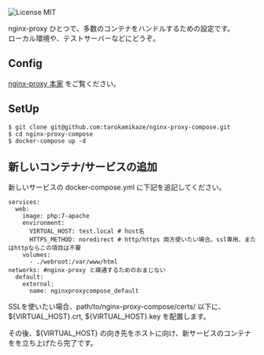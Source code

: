 ![License MIT](https://img.shields.io/badge/license-MIT-blue.svg)

nginx-proxy ひとつで、多数のコンテナをハンドルするための設定です。  
ローカル環境や、テストサーバーなどにどうぞ。

## Config
[nginx-proxy 本家](https://github.com/jwilder/nginx-proxy) をご覧ください。

## SetUp

```
$ git clone git@github.com:tarokamikaze/nginx-proxy-compose.git
$ cd nginx-proxy-compose
$ docker-compose up -d
```

## 新しいコンテナ/サービスの追加

新しいサービスの docker-compose.yml に下記を追記してください。

```
services:
  web:
    image: php:7-apache
    environment:
      VIRTUAL_HOST: test.local # host名
      HTTPS_METHOD: noredirect # http/https 両方使いたい場合。ssl専用、またはhttpならこの項目は不要
    volumes:
      - ./webroot:/var/www/html
networks: #nginx-proxy と疎通するためのおまじない
  default:
    external:
      name: nginxproxycompose_default
```

SSLを使いたい場合、path/to/nginx-proxy-compose/certs/ 以下に、${VIRTUAL_HOST}.crt, ${VIRTUAL_HOST}.key を配置します。  

その後、${VIRTUAL_HOST} の向き先をホストに向け、新サービスのコンテナをを立ち上げたら完了です。
